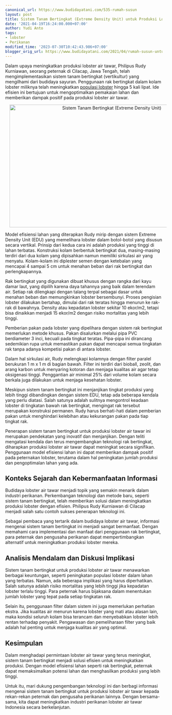 ```yaml
---
canonical_url: https://www.budidayatani.com/535-rumah-susun
layout: post
title: Sistem Tanam Bertingkat (Extreme Density Unit) untuk Produksi Lobster Air Tawar
date: '2021-04-19T16:24:00.000+07:00'
author: Yudi Anto
tags:
- lobster
- Perikanan
modified_time: '2023-07-30T10:42:43.986+07:00'
blogger_orig_url: https://www.budidayatani.com/2021/04/rumah-susun-untuk-lobster-air-tawar.html
---
```


<p>Dalam upaya meningkatkan produksi lobster air tawar, Philipus Rudy Kurniawan, seorang peternak di Cilacap, Jawa Tengah, telah mengimplementasikan sistem tanam bertingkat (vertikultur) yang mengilhami dari budidaya sayuran. Penggunaan rak bertingkat dalam kolam lobster miliknya telah meningkatkan <a href="https://www.budidayatani.com/search/label/lobster">populasi lobster</a> hingga 5 kali lipat. Ide efisien ini bertujuan untuk mengoptimalkan pemakaian lahan dan memberikan dampak positif pada produksi lobster air tawar.</p><div class="separator" style="clear: both; text-align: center;"><a href="https://blogger.googleusercontent.com/img/b/R29vZ2xl/AVvXsEimnZtfIqLWzgGSOZoDOLX6-BTNHAkxhzyAAhcomuTZMiVbkrH2J4rMYQamEpw-jDXWKml0r-VuT-GczEQQ46QLb7JS-39zbioAX41lM0WHFpPsVKwvCCtgUQp9__Apm1SOSo-yPSbNXlnnmIG2TurS7pWT_uuPnakGCSmjWi7cYQ9LDREhJnSaDcsJOvwn/s1950/Sistem%20Extreme%20Density%20Unit.jpg" imageanchor="1" style="margin-left: 1em; margin-right: 1em;"><img alt="Sistem Tanam Bertingkat (Extreme Density Unit)" border="0" data-original-height="1200" data-original-width="1950" height="394" src="https://blogger.googleusercontent.com/img/b/R29vZ2xl/AVvXsEimnZtfIqLWzgGSOZoDOLX6-BTNHAkxhzyAAhcomuTZMiVbkrH2J4rMYQamEpw-jDXWKml0r-VuT-GczEQQ46QLb7JS-39zbioAX41lM0WHFpPsVKwvCCtgUQp9__Apm1SOSo-yPSbNXlnnmIG2TurS7pWT_uuPnakGCSmjWi7cYQ9LDREhJnSaDcsJOvwn/w640-h394/Sistem%20Extreme%20Density%20Unit.jpg" width="640" /></a></div><p>Model efisiensi lahan yang diterapkan Rudy mirip dengan sistem Extreme Density Unit (EDU) yang memelihara lobster dalam botol-botol yang disusun secara vertikal. Prinsip dari kedua cara ini adalah produksi yang tinggi di lahan terbatas. Konstruksi kolam berbentuk bertingkat dua, masing-masing terdiri dari dua kolam yang dipisahkan namun memiliki sirkulasi air yang menyatu. Kolam-kolam ini diplester semen dengan ketebalan yang mencapai 4 sampai 5 cm untuk menahan beban dari rak bertingkat dan perlengkapannya.</p><p>Rak bertingkat yang digunakan dibuat khusus dengan rangka dari kayu damar laut, yang dipilih karena daya tahannya yang baik dalam terendam air. Setiap rak dilengkapi dengan talang terpal sebagai dasar untuk menahan beban dan memungkinkan lobster bersembunyi. Proses pengisian lobster dilakukan bertahap, dimulai dari rak teratas hingga menurun ke rak-rak di bawahnya. Density atau kepadatan lobster sekitar 10 ekor/m2, tetapi bisa dinaikkan menjadi 15 ekor/m2 dengan risiko mortalitas yang lebih tinggi.</p><p>Pemberian pakan pada lobster yang dipelihara dengan sistem rak bertingkat memerlukan metode khusus. Pakan disalurkan melalui pipa PVC berdiameter 3 inci, kecuali pada tingkat teratas. Pipa-pipa ini dirancang sedemikian rupa untuk memastikan pakan dapat mencapai semua tingkatan rak tanpa adanya kompetisi pakan di antara lobster.</p><p>Dalam hal sirkulasi air, Rudy melengkapi kolamnya dengan filter paralel berukuran 1 m x 1 m di bagian bawah. Filter ini terdiri dari bioball, zeolit, dan arang karbon untuk menyaring kotoran dan menjaga kualitas air agar tetap oksigenasi tinggi. Penggantian air minimal 25% dari volume kolam secara berkala juga dilakukan untuk menjaga kesehatan lobster.</p><p>Meskipun sistem tanam bertingkat ini menjanjikan tingkat produksi yang lebih tinggi dibandingkan dengan sistem EDU, tetap ada beberapa kendala yang perlu diatasi. Salah satunya adalah sulitnya mengontrol keadaan lobster di tingkatan bawah rak bertingkat, mengingat rak tersebut merupakan konstruksi permanen. Rudy harus berhati-hati dalam pemberian pakan untuk menghindari kelebihan atau kekurangan pakan pada tiap tingkat rak.</p><p>Penerapan sistem tanam bertingkat untuk produksi lobster air tawar ini merupakan pendekatan yang inovatif dan menjanjikan. Dengan teliti mengatasi kendala dan terus mengembangkan teknologi rak bertingkat, diharapkan produksi lobster air tawar dapat meningkat secara signifikan. Penggunaan model efisiensi lahan ini dapat memberikan dampak positif pada peternakan lobster, terutama dalam hal peningkatan jumlah produksi dan pengoptimalan lahan yang ada.</p><h2>Konteks Sejarah dan Kebermanfaatan Informasi</h2><p>Budidaya lobster air tawar menjadi topik yang semakin menarik dalam industri perikanan. Perkembangan teknologi dan metode baru, seperti sistem tanam bertingkat, telah memberikan solusi dalam meningkatkan produksi lobster dengan efisien. Philipus Rudy Kurniawan di Cilacap menjadi salah satu contoh sukses penerapan teknologi ini.</p><p>Sebagai pembaca yang tertarik dalam budidaya lobster air tawar, informasi mengenai sistem tanam bertingkat ini menjadi sangat bermanfaat. Dengan memahami cara implementasi dan manfaat dari penggunaan rak bertingkat, para peternak dan pengusaha perikanan dapat mempertimbangkan alternatif untuk meningkatkan produksi lobster mereka.</p><h2>Analisis Mendalam dan Diskusi Implikasi</h2><p>Sistem tanam bertingkat untuk produksi lobster air tawar menawarkan berbagai keuntungan, seperti peningkatan populasi lobster dalam lahan yang terbatas. Namun, ada beberapa implikasi yang harus diperhatikan. Salah satunya adalah risiko mortalitas yang lebih tinggi jika kepadatan lobster terlalu tinggi. Para peternak harus bijaksana dalam menentukan jumlah lobster yang tepat pada setiap tingkatan rak.</p><p>Selain itu, penggunaan filter dalam sistem ini juga memerlukan perhatian ekstra. Jika kualitas air menurun karena lobster yang mati atau alasan lain, maka kondisi seluruh kolam bisa terancam dan menyebabkan lobster lebih rentan terhadap penyakit. Pengawasan dan pemeliharaan filter yang baik adalah hal penting untuk menjaga kualitas air yang optimal.</p><h2>Kesimpulan</h2><p>Dalam menghadapi permintaan lobster air tawar yang terus meningkat, sistem tanam bertingkat menjadi solusi efisien untuk meningkatkan produksi. Dengan model efisiensi lahan seperti rak bertingkat, peternak dapat memaksimalkan potensi lahan dan menghasilkan produksi yang lebih tinggi.</p><p>Untuk itu, mari dukung pengembangan teknologi ini dan berbagi informasi mengenai sistem tanam bertingkat untuk produksi lobster air tawar kepada rekan-rekan peternak dan pengusaha perikanan lainnya. Dengan bersama-sama, kita dapat meningkatkan industri perikanan lobster air tawar Indonesia secara berkelanjutan.</p>